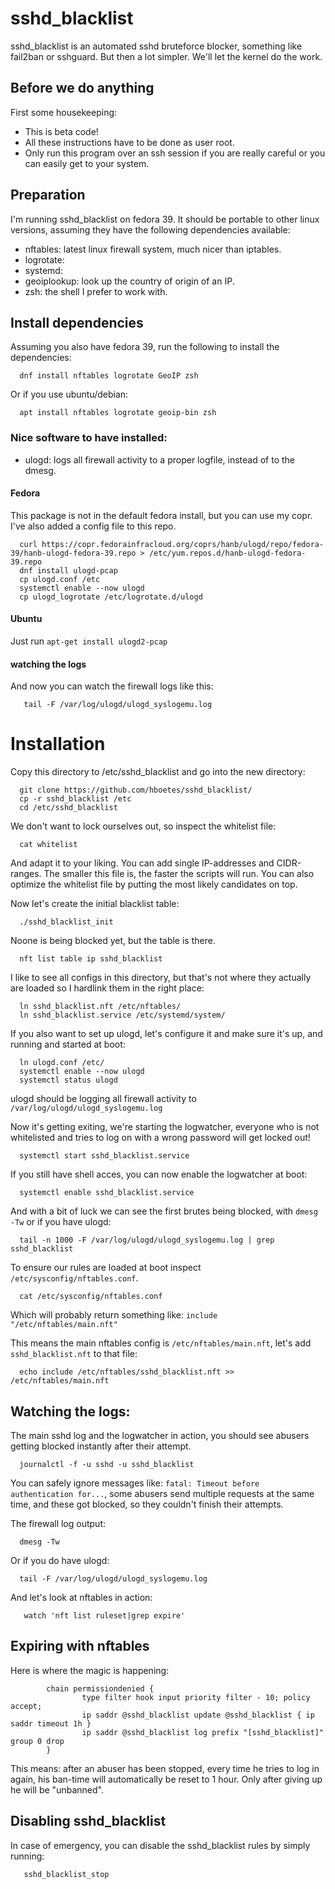 # sshd_blacklist
sshd_blacklist is an automated sshd bruteforce blocker, something like fail2ban
or sshguard. But then a lot simpler. We'll let the kernel do the work.

## Before we do anything
First some housekeeping:
- This is beta code!
- All these instructions have to be done as user root.
- Only run this program over an ssh session if you are really careful or you can
  easily get to your system.

## Preparation
I'm running sshd_blacklist on fedora 39. It should be portable to other linux
versions, assuming they have the following dependencies available:

- nftables:    latest linux firewall system, much nicer than iptables.
- logrotate:
- systemd:
- geoiplookup: look up the country of origin of an IP.
- zsh:         the shell I prefer to work with.

## Install dependencies
Assuming you also have fedora 39, run the following to install the dependencies:
```
  dnf install nftables logrotate GeoIP zsh
```

Or if you use ubuntu/debian:
```
  apt install nftables logrotate geoip-bin zsh
```

### Nice software to have installed:
- ulogd:       logs all firewall activity to a proper logfile, instead of to the
  dmesg.

#### Fedora
This package is not in the default fedora install, but you can use my copr.
I've also added a config file to this repo.

```
  curl https://copr.fedorainfracloud.org/coprs/hanb/ulogd/repo/fedora-39/hanb-ulogd-fedora-39.repo > /etc/yum.repos.d/hanb-ulogd-fedora-39.repo
  dnf install ulogd-pcap
  cp ulogd.conf /etc
  systemctl enable --now ulogd
  cp ulogd_logrotate /etc/logrotate.d/ulogd
```
#### Ubuntu
Just run `apt-get install ulogd2-pcap`

#### watching the logs
And now you can watch the firewall logs like this:

```
   tail -F /var/log/ulogd/ulogd_syslogemu.log
```


# Installation
Copy this directory to /etc/sshd_blacklist and go into the new directory:
```
  git clone https://github.com/hboetes/sshd_blacklist/
  cp -r sshd_blacklist /etc
  cd /etc/sshd_blacklist
```

We don't want to lock ourselves out, so inspect the whitelist file:
```
  cat whitelist
```

And adapt it to your liking. You can add single IP-addresses and
CIDR-ranges. The smaller this file is, the faster the scripts will run.
You can also optimize the whitelist file by putting the most likely
candidates on top.

Now let's create the initial blacklist table:
```
  ./sshd_blacklist_init
```

Noone is being blocked yet, but the table is there.
```
  nft list table ip sshd_blacklist
```

I like to see all configs in this directory, but that's not where they actually
are loaded so I hardlink them in the right place:
```
  ln sshd_blacklist.nft /etc/nftables/
  ln sshd_blacklist.service /etc/systemd/system/
```

If you also want to set up ulogd, let's configure it and make sure it's up, and running and started at boot:
```
  ln ulogd.conf /etc/
  systemctl enable --now ulogd
  systemctl status ulogd
```
ulogd should be logging all firewall activity to `/var/log/ulogd/ulogd_syslogemu.log`

Now it's getting exiting, we're starting the logwatcher, everyone who is not
whitelisted and tries to log on with a wrong password will get locked out!
```
  systemctl start sshd_blacklist.service
```

If you still have shell acces, you can now enable the logwatcher at boot:
```
  systemctl enable sshd_blacklist.service
```

And with a bit of luck we can see the first brutes being blocked, with `dmesg -Tw`
or if you have ulogd:
```
  tail -n 1000 -F /var/log/ulogd/ulogd_syslogemu.log | grep sshd_blacklist
```

To ensure our rules are loaded at boot inspect `/etc/sysconfig/nftables.conf`.
```
  cat /etc/sysconfig/nftables.conf
```

Which will probably return something like: `include "/etc/nftables/main.nft"`

This means the main nftables config is `/etc/nftables/main.nft`, let's add
`sshd_blacklist.nft` to that file:
```
  echo include /etc/nftables/sshd_blacklist.nft >> /etc/nftables/main.nft
```

## Watching the logs:
The main sshd log and the logwatcher in action, you should see abusers getting
blocked instantly after their attempt.
```
  journalctl -f -u sshd -u sshd_blacklist
```
You can safely ignore messages like: `fatal: Timeout before authentication
for...`, some abusers send multiple requests at the same time, and these got
blocked, so they couldn't finish their attempts.

The firewall log output:
```
  dmesg -Tw
```

Or if you do have ulogd:
```
  tail -F /var/log/ulogd/ulogd_syslogemu.log
```

And let's look at nftables in action:
```
   watch 'nft list ruleset|grep expire'
```

## Expiring with nftables
Here is where the magic is happening:
```
        chain permissiondenied {
                type filter hook input priority filter - 10; policy accept;
                ip saddr @sshd_blacklist update @sshd_blacklist { ip saddr timeout 1h }
                ip saddr @sshd_blacklist log prefix "[sshd_blacklist]" group 0 drop
        }
```
This means: after an abuser has been stopped, every time he tries to log in again, his ban-time will
automatically be reset to 1 hour. Only after giving up he will be "unbanned".


## Disabling sshd_blacklist
In case of emergency, you can disable the sshd_blacklist rules by simply running:
```
   sshd_blacklist_stop
```
